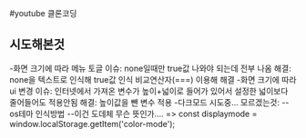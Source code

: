 #youtube 클론코딩

## 시도해본것
-화면 크기에 따라 메뉴 토글
  이슈: none일때만 true값 나와야 되는데 전부 나옴
  해결: none을 텍스트로 인식해 true값 인식 비교연산자(===) 이용해 해결
-화면 크기에 따라 ui 변경
  이슈: 인터넷에서 가져온 변수가 높이+넓이로 들어가 있어서 설정한 넓이보다 줄어들어도 적용안됨
  해결: 높이값을 뺀 변수 적용
-다크모드
  시도중...
  모르겠는것:
    --os테마 인식방법
    --이건 도데체 무슨 뜻인가.... => const displaymode = window.localStorage.getItem('color-mode');